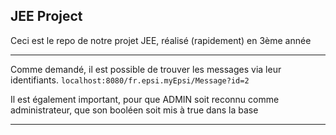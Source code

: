 
## JEE Project

Ceci est le repo de notre projet JEE, réalisé (rapidement) en 3ème année 


---

Comme demandé, il est possible de trouver les messages via leur identifiants. 
`` localhost:8080/fr.epsi.myEpsi/Message?id=2 ``

Il est également important, pour que ADMIN soit reconnu comme administrateur, que son booléen soit mis à true dans la base

---

